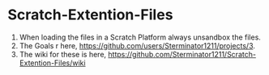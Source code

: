 # Scratch-Extention-Files
1. When loading the files in a Scratch Platform always unsandbox the files.
2. The Goals r here, https://github.com/users/Sterminator1211/projects/3.
3. The wiki for these is here, https://github.com/Sterminator1211/Scratch-Extention-Files/wiki
